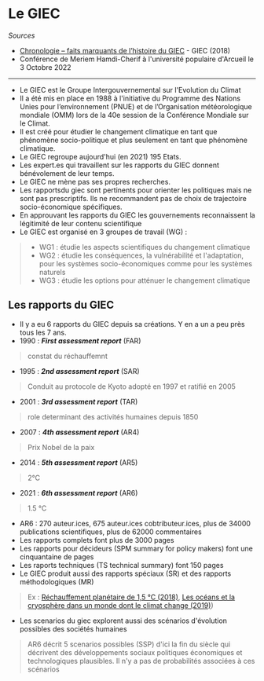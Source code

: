 # Le GIEC

*Sources*

- [Chronologie – faits marquants de l’histoire du GIEC](https://www.ipcc.ch/site/assets/uploads/2018/04/FS_timeline_fr.pdf) - GIEC (2018)
- Conférence de Meriem Hamdi-Cherif à l'université populaire d'Arcueil le 3 Octobre 2022

---

- Le GIEC est le Groupe Intergouvernemental sur l'Evolution du Climat
- Il a  été mis en place en 1988 à l'initiative du Programme des Nations Unies pour l’environnement (PNUE) et de l’Organisation météorologique
mondiale (OMM) lors de la 40e session de la Conférence Mondiale sur le Climat. 
- Il est créé pour étudier le changement climatique en tant que phénomène socio-politique et plus seulement en tant que phénomène climatique.
- Le GIEC regroupe aujourd'hui (en 2021) 195 Etats.
- Les expert.es qui travaillent sur les rapports du GIEC donnent bénévolement de leur temps. 
- Le GIEC ne mène pas ses propres recherches.
- Les rapportsdu giec sont pertinents pour orienter les politiques mais ne sont pas prescriptifs. Ils ne recommandent pas de choix de trajectoire socio-économique spécifiques.
- En approuvant les rapports du GIEC les gouvernements reconnaissent la légitimité de leur contenu scientifique
- Le GIEC est organisé en 3 groupes de travail (WG) :
> * WG1 : étudie les aspects scientifiques du changement climatique
> * WG2 : étudie les conséquences, la vulnérabilité et l'adaptation, pour les systèmes socio-économiques comme pour les systèmes naturels 
> * WG3 : étudie les options pour atténuer le changement climatique

## Les rapports du GIEC

- Il y a eu 6 rapports du GIEC depuis sa créations. Y en a un a peu près tous les 7 ans. 
- 1990 : ***First assessment report*** (FAR)
> constat du réchauffemnt 
- 1995 : ***2nd assessment report*** (SAR)
> Conduit au protocole de Kyoto adopté en 1997 et ratifié en 2005 
- 2001 : ***3rd assessment report*** (TAR)
> role determinant des activités humaines depuis 1850
- 2007 : ***4th assessment report*** (AR4)
> Prix Nobel de la paix 
- 2014 : ***5th assessment report*** (AR5)
> 2°C 
- 2021 : ***6th assessment report*** (AR6)
> 1.5 °C
- AR6 : 270 auteur.ices, 675 auteur.ices cobtributeur.ices, plus de 34000 publications scientifiques, plus de 62000 commentaires
- Les rapports complets font plus de 3000 pages
- Les rapports pour décideurs (SPM summary for policy makers) font une cinquantaine de pages
- Les raports techniques (TS technical summary) font 150 pages
- Le GIEC produit aussi des rapports spéciaux (SR) et des rapports méthodologiques (MR) 
> Ex : [Réchauffement planétaire de 1,5 °C (2018)](https://www.ipcc.ch/sr15/), [Les océans et la cryosphère dans un monde dont le climat change (2019)](https://www.ipcc.ch/srocc/))
- Les scenarios du giec explorent aussi des scénarios d'évolution possibles des sociétés humaines
> AR6 décrit 5 scenarios possibles (SSP) d'ici la fin du siècle qui décrivent des développements sociaux politiques économiques et technologiques plausibles. Il n'y a pas de probabilités associées à ces scénarios
